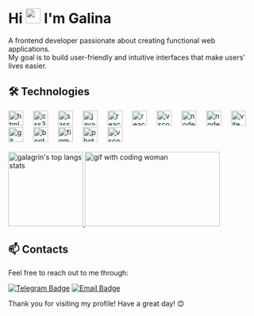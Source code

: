 
<h1>Hi <img src="https://raw.githubusercontent.com/MartinHeinz/MartinHeinz/master/wave.gif" width="30px"> I'm Galina</h1>

A frontend developer passionate about creating functional web applications.<br> 
My goal is to build user-friendly and intuitive interfaces that make users' lives easier.

## 🛠️ Technologies

<div align="left">
  <img src="https://img.shields.io/badge/-HTML5-E34F26?style=flat&logo=html5&logoColor=white" height="30" alt="html5 logo" />
  <img width="12" />
  <img src="https://img.shields.io/badge/-CSS3-1572B6?style=flat&logo=css3&logoColor=white" height="30" alt="css3 logo" />
  <img width="12" />
  <img src="https://img.shields.io/badge/-SCSS-CC6699?style=flat&logo=sass&logoColor=white" height="30" alt="sass logo" />
  <img width="12" />
  <img src="https://img.shields.io/badge/-JavaScript-F7DF1E?style=flat&logo=javascript&logoColor=black" height="30" alt="javascript logo" />
  <img width="12" />
  <img src="https://img.shields.io/badge/-React-61DAFB?style=flat&logo=react&logoColor=black" height="30" alt="react logo" />
  <img width="12" />
  <img src="https://img.shields.io/badge/-Redux-764ABC?style=flat&logo=redux&logoColor=white" height="30" alt="react logo"/>
  <img width="12" />
  <img src="https://shields.io/badge/TypeScript-3178C6?logo=TypeScript&logoColor=FFF" height="30" alt="vscode logo" />
  <img width="12" />
  <img src="https://img.shields.io/badge/NextJs-000000?style=flat&logo=next.js&logoColor=white" height="30" alt="nodejs logo" />
  <img width="12" />
  <img src="https://img.shields.io/badge/-Node.js-339933?style=flat&logo=node.js&logoColor=white" height="30" alt="nodejs logo" />
  <img width="12" />
  <img src="https://img.shields.io/badge/-Vite-646CFF?style=flat&logo=vite&logoColor=white" height="30" alt="vite logo" />
  <img width="12" />
  <img src="https://img.shields.io/badge/-Git-F05032?style=flat&logo=git&logoColor=white" height="30" alt="git logo" />
  <img width="12" />
  <img src="https://img.shields.io/badge/-Bootstrap-7952B3?style=flat&logo=bootstrap&logoColor=white" height="30" alt="bootstrap logo" />
  <img width="12" />
  <img src="https://img.shields.io/badge/-Figma-F24E1E?style=flat&logo=figma&logoColor=white" height="30" alt="figma logo" />
  <img width="12" />
  <img src="https://img.shields.io/badge/-Photoshop-31A8FF?style=flat&logo=adobephotoshop&logoColor=white" height="30" alt="photoshop logo" />
  <img width="12" />
  <img src="https://img.shields.io/badge/-Visual%20Studio%20Code-23A9F2?style=flat&logo=Visual%20Studio%20Code&logoColor=white" height="30" alt="vscode logo" />
  <img width="12" />

  
</div>

<br/>

<div align="left">
   <a href="https://github.com/galagrin/galagring/">
    <img
      height="150" 
      src="https://github-readme-stats.vercel.app/api/top-langs/?username=galagrin&layout=compact&langs_count=5"
      alt="galagrin's top langs stats"
    />
  </a> 
  <img height="150" width="272"
      src="https://media3.giphy.com/media/v1.Y2lkPTc5MGI3NjExMjV2c3l3ZXl5NjFlOHBwdWhnbDJ4MW5zeWF2cjVwOXJsaDRxZWFxMCZlcD12MV9pbnRlcm5hbF9naWZfYnlfaWQmY3Q9Zw/L1R1tvI9svkIWwpVYr/giphy.gif"
      alt="gif with coding woman"/>

</div>


## 📫 Contacts

Feel free to reach out to me through:

[![Telegram Badge](https://img.shields.io/badge/-Telegram-2CA5E0?style=flat&logo=telegram&logoColor=white)](https://t.me/gala_grin)
[![Email Badge](https://img.shields.io/badge/-Email-D14836?style=flat&logo=gmail&logoColor=white)](mailto:galagrinko@yandex.ru)

Thank you for visiting my profile! Have a great day! 😊
